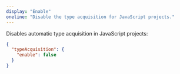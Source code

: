```yaml
---
display: "Enable"
oneline: "Disable the type acquisition for JavaScript projects."
---
```


Disables automatic type acquisition in JavaScript projects:

```json tsconfig
{
  "typeAcquisition": {
    "enable": false
  }
}
```
